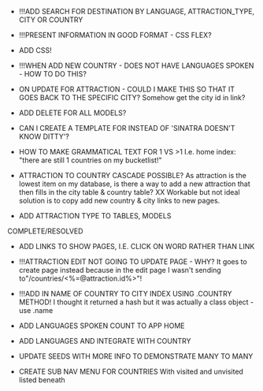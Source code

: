   -  !!!ADD SEARCH FOR DESTINATION BY LANGUAGE, ATTRACTION_TYPE, CITY OR COUNTRY

  -  !!!PRESENT INFORMATION IN GOOD FORMAT - CSS FLEX?

  -  ADD CSS!

  -  !!!WHEN ADD NEW COUNTRY - DOES NOT HAVE LANGUAGES SPOKEN - HOW TO DO THIS?

  -  ON UPDATE FOR ATTRACTION - COULD I MAKE THIS SO THAT IT GOES BACK TO THE SPECIFIC CITY?
Somehow get the city id in link?

  -  ADD DELETE FOR ALL MODELS?

  -  CAN I CREATE A TEMPLATE FOR INSTEAD OF 'SINATRA DOESN'T KNOW DITTY'?

  -  HOW TO MAKE GRAMMATICAL TEXT FOR 1 VS >1
I.e. home index: "there are still 1 countries on my bucketlist!"

  -  ATTRACTION TO COUNTRY CASCADE POSSIBLE?
As attraction is the lowest item on my database, is there a way to add a new attraction that then fills in the city table & country table?
XX Workable but not ideal solution is to copy add new country & city links to new pages.

  -  ADD ATTRACTION TYPE TO TABLES, MODELS






COMPLETE/RESOLVED

  -  ADD LINKS TO SHOW PAGES, I.E. CLICK ON WORD RATHER THAN LINK

  -  !!!ATTRACTION EDIT NOT GOING TO UPDATE PAGE - WHY?
  It goes to create page instead because in the edit page I wasn't sending to"/countries/<%=@attraction.id%>"!

  -  !!!ADD IN NAME OF COUNTRY TO CITY INDEX USING .COUNTRY METHOD!
  I thought it returned a hash but it was actually a class object - use .name

  -  ADD LANGUAGES SPOKEN COUNT TO APP HOME

  -  ADD LANGUAGES AND INTEGRATE WITH COUNTRY

  -  UPDATE SEEDS WITH MORE INFO TO DEMONSTRATE MANY TO MANY

  -  CREATE SUB NAV MENU FOR COUNTRIES
  With visited and unvisited listed beneath
